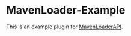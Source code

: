 # MavenLoader-Example

This is an example plugin for [MavenLoaderAPI](https://github.com/LevelTranic/MavenLoader).

